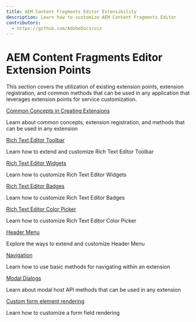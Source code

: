 ```yaml
---
title: AEM Content Fragments Editor Extensibility
description: Learn how to customize AEM Content Fragments Editor
contributors:
  - https://github.com/AdobeDocs/uix
---
```


# AEM Content Fragments Editor Extension Points

This section covers the utilization of existing extension points, extension registration, and common methods that can be used in any application that leverages extension points for service customization.

<DiscoverBlock slots="link, text"/>

[Common Concepts in Creating Extensions](commons)

Learn about common concepts, extension registration, and methods that can be used in any extension

<DiscoverBlock slots="link, text"/>

[Rich Text Editor Toolbar](rte-toolbar)

Learn how to extend and customize Rich Text Editor Toolbar

<DiscoverBlock slots="link, text"/>

[Rich Text Editor Widgets](rte-widgets)

Learn how to customize Rich Text Editor Widgets

<DiscoverBlock slots="link, text"/>

[Rich Text Editor Badges](rte-badges)

Learn how to customize Rich Text Editor Badges

<DiscoverBlock slots="link, text"/>

[Rich Text Editor Color Picker](rte-colorpicker)

Learn how to customize Rich Text Editor Color Picker

<DiscoverBlock slots="link, text"/>

[Header Menu](header-menu)

Explore the ways to extend and customize Header Menu

<DiscoverBlock slots="link, text"/>

[Navigation](navigation)

Learn how to use basic methods for navigating within an extension

<DiscoverBlock slots="link, text"/>

[Modal Dialogs](modal)

Learn about modal host API methods that can be used in any extension

[Custom form element rendering](custom-fields)

Learn how to customize a form field rendering
